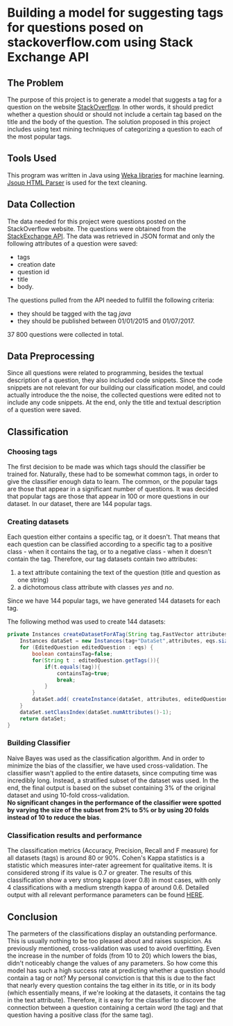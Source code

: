 # Building a model for suggesting tags for questions posed on stackoverflow.com using Stack Exchange API


## The Problem

The purpose of this project is to generate a model that suggests a tag for a question on the website [StackOverflow](www.stackoverflow.com). In other words, it should predict whether a question should or should not include a certain tag based on the title and the body of the question. The solution proposed in this project includes using text mining techniques of categorizing a question to each of the most popular tags.

## Tools Used

This program was written in Java using [Weka libraries](https://www.cs.waikato.ac.nz/ml/weka/) for machine learning. [Jsoup HTML Parser](https://jsoup.org/) is used for the text cleaning.

## Data Collection

The data needed for this project were questions posted on the StackOverflow website. The questions were obtained from the [StackExchange API](http://api.stackexchange.com/). The data was retrieved in JSON format and only the following attributes of a question were saved: 
* tags
* creation date
* question id
* title
* body.

The questions pulled from the API needed to fullfill the following criteria:
- they should be tagged with the tag *java*
- they should be published between 01/01/2015 and 01/07/2017. 

37 800 questions were collected in total.

## Data Preprocessing

Since all questions were related to programming, besides the textual description of a question, they also included code snippets. Since the code snippets are not relevant for our building our classification model, and could actually introduce the the noise, the collected questions were edited not to include any code snippets. At the end, only the title and textual description of a question were saved. 

## Classification

### Choosing tags

The first decision to be made was which tags should the classifier be trained for. Naturally, these had to be somewhat common tags, in order to give the classifier enough data to learn. The common, or the popular tags are those that appear in a significant number of questions. It was decided that popular tags are those that appear in 100 or more questions in our dataset. In our dataset, there are 144 popular tags.

### Creating datasets

Each question either contains a specific tag, or it doesn't. That means that each question can be classified according to a specific tag to a positive class - when it contains the tag, or to a negative class - when it doesn't contain the tag. Therefore, our tag datasets contain two attributes:
1. a text attribute containing the text of the question (title and question as one string)
2. a dichotomous class attribute with classes *yes* and *no*.

Since we have 144 popular tags, we have generated 144 datasets for each tag.

The following method was used to create 144 datasets:

```java
private Instances createDatasetForATag(String tag,FastVector attributes, ArrayList<EditedQuestion> eqs){
	Instances dataSet = new Instances(tag+"DataSet",attributes, eqs.size());
	for (EditedQuestion editedQuestion : eqs) {
		boolean containsTag=false;
		for(String t : editedQuestion.getTags()){
			if(t.equals(tag)){
				containsTag=true;
				break;
			}			
		}
		dataSet.add( createInstance(dataSet, attributes, editedQuestion, containsTag));			
	}
	dataSet.setClassIndex(dataSet.numAttributes()-1);		
	return dataSet;	
}
  ```
### Building Classifier
  
Naive Bayes was used as the classification algorithm. And in order to minimize the bias of the classifier, we have used cross-validation. The classifier wasn't applied to the entire datasets, since computing time was incredibly long. Instead, a stratified subset of the dataset was used.
In the end, the final output is based on the subset containing 3% of the original dataset and using 10-fold cross-validation. <br/>**No significant changes in the performance of the classifier were spotted by varying the size of the subset from 2% to 5% or by using 20 folds instead of 10 to reduce the bias**.

### Classification results and performance

The classification metrics (Accuracy, Precision, Recall and F measure) for all datasets (tags) is around 80 or 90%. Cohen's Kappa statistics is a statistic which measures inter-rater agreement for qualitative items. It is considered strong if its value is 0.7 or greater. The results of this classification show a very strong kappa (over 0.8) in most cases, with only 4 classifications with a medium strength kappa of around 0.6. Detailed output with all relevant performance parameters can be found [HERE](output.pdf).

## Conclusion

The parmeters of the classifications display an outstanding performance. This is usually nothing to be too pleased about and raises suspicion. As previously mentioned, cross-validation was used to avoid overfitting. Even the increase in the number of folds (from 10 to 20) which lowers the bias, didn't noticeably change the values of any parameters. So how come this model has such a high success rate at predicting whether a question should contain a tag or not? My personal conviction is that this is due to the fact that nearly every question contains the tag either in its title, or in its body (which essentially means, if we're looking at the datasets, it contains the tag in the text attribute). Therefore, it is easy for the classifier to discover the connection between a question containing a certain word (the tag) and that question having a positive class (for the same tag).
